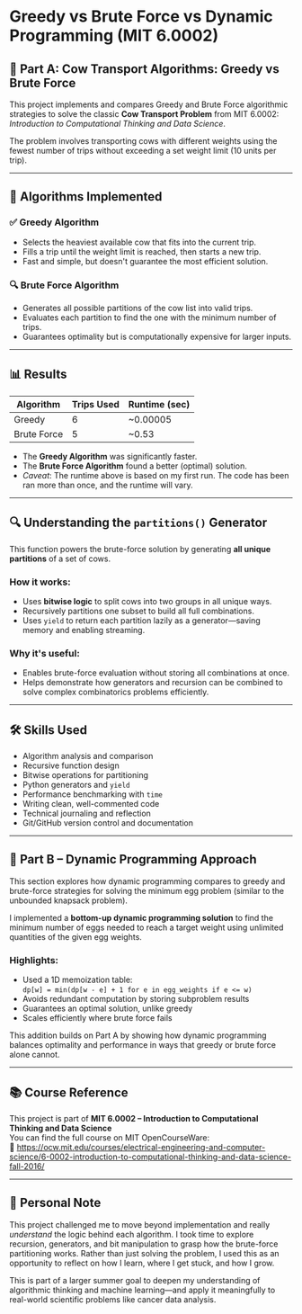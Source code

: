 # Greedy vs Brute Force vs Dynamic Programming (MIT 6.0002)
## 🚀 Part A: Cow Transport Algorithms: Greedy vs Brute Force
This project implements and compares Greedy and Brute Force algorithmic strategies to solve the classic **Cow Transport Problem** from MIT 6.0002: *Introduction to Computational Thinking and Data Science*.

The problem involves transporting cows with different weights using the fewest number of trips without exceeding a set weight limit (10 units per trip).

---

## 🧠 Algorithms Implemented

### ✅ Greedy Algorithm
- Selects the heaviest available cow that fits into the current trip.
- Fills a trip until the weight limit is reached, then starts a new trip.
- Fast and simple, but doesn't guarantee the most efficient solution.

### 🔍 Brute Force Algorithm
- Generates all possible partitions of the cow list into valid trips.
- Evaluates each partition to find the one with the minimum number of trips.
- Guarantees optimality but is computationally expensive for larger inputs.

---

## 📊 Results

| Algorithm     | Trips Used | Runtime (sec)        |
|---------------|------------|----------------------|
| Greedy        | 6          | ~0.00005             |
| Brute Force   | 5          | ~0.53                |

- The **Greedy Algorithm** was significantly faster.
- The **Brute Force Algorithm** found a better (optimal) solution.
- *Caveat*: The runtime above is based on my first run. The code has been ran more than once, and the runtime will vary.

---

## 🔍 Understanding the `partitions()` Generator

This function powers the brute-force solution by generating **all unique partitions** of a set of cows.

### How it works:
- Uses **bitwise logic** to split cows into two groups in all unique ways.
- Recursively partitions one subset to build all full combinations.
- Uses `yield` to return each partition lazily as a generator—saving memory and enabling streaming.

### Why it's useful:
- Enables brute-force evaluation without storing all combinations at once.
- Helps demonstrate how generators and recursion can be combined to solve complex combinatorics problems efficiently.

---

## 🛠️ Skills Used

- Algorithm analysis and comparison  
- Recursive function design  
- Bitwise operations for partitioning  
- Python generators and `yield`  
- Performance benchmarking with `time`  
- Writing clean, well-commented code  
- Technical journaling and reflection  
- Git/GitHub version control and documentation

---

## 🔄 Part B – Dynamic Programming Approach

This section explores how dynamic programming compares to greedy and brute-force strategies for solving the minimum egg problem (similar to the unbounded knapsack problem).

I implemented a **bottom-up dynamic programming solution** to find the minimum number of eggs needed to reach a target weight using unlimited quantities of the given egg weights.

### Highlights:
- Used a 1D memoization table:  
  `dp[w] = min(dp[w - e] + 1 for e in egg_weights if e <= w)`
- Avoids redundant computation by storing subproblem results
- Guarantees an optimal solution, unlike greedy
- Scales efficiently where brute force fails

This addition builds on Part A by showing how dynamic programming balances optimality and performance in ways that greedy or brute force alone cannot.

---

## 📚 Course Reference

This project is part of **MIT 6.0002 – Introduction to Computational Thinking and Data Science**  
You can find the full course on MIT OpenCourseWare:  
🔗 https://ocw.mit.edu/courses/electrical-engineering-and-computer-science/6-0002-introduction-to-computational-thinking-and-data-science-fall-2016/

---

## 🧠 Personal Note

This project challenged me to move beyond implementation and really *understand* the logic behind each algorithm. I took time to explore recursion, generators, and bit manipulation to grasp how the brute-force partitioning works. Rather than just solving the problem, I used this as an opportunity to reflect on how I learn, where I get stuck, and how I grow.

This is part of a larger summer goal to deepen my understanding of algorithmic thinking and machine learning—and apply it meaningfully to real-world scientific problems like cancer data analysis.
